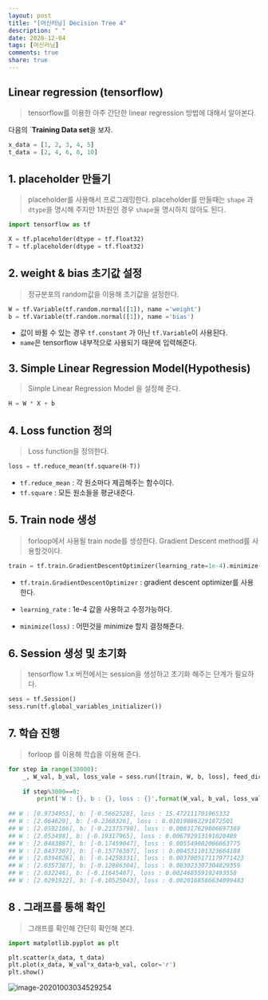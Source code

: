 ```yaml
---
layout: post
title: "[머신러닝] Decision Tree 4"
description: " "
date: 2020-12-04
tags: [머신러닝]
comments: true
share: true
---
```



## Linear regression (tensorflow)

> tensorflow를 이용한 아주 간단한 linear regression 방법에 대해서 알아본다.

다음의 `**Training Data set**을 보자.

```python
x_data = [1, 2, 3, 4, 5]
t_data = [2, 4, 6, 8, 10]
```



## 1. placeholder 만들기

> placeholder를 사용해서 프로그래밍한다. placeholder를 만들때는 `shape` 과 `dtype`을 명시해 주지만 1차원인 경우 `shape`을 명시하지 않아도 된다.

```python
import tensorflow as tf

X = tf.placeholder(dtype = tf.float32) 
T = tf.placeholder(dtype = tf.float32)
```



## 2.  weight & bias 초기값 설정

> 정규분포의 random값을 이용해 초기값을 설정한다.

```python
W = tf.Variable(tf.random.normal([1]), name ='weight')
b = tf.Variable(tf.random.normal([1]), name ='bias')
```

* 값이 바뀔 수 있는 경우 `tf.constant` 가 아닌 `tf.Variable`이 사용된다.
* `name`은 tensorflow 내부적으로 사용되기 때문에 입력해준다.



## 3. Simple Linear Regression Model(Hypothesis)

> Simple Linear Regression Model 을 설정해 준다.

```python
H = W * X + b
```



## 4. Loss function 정의

> Loss function을 정의한다.

```python
loss = tf.reduce_mean(tf.square(H-T))
```

* `tf.reduce_mean` : 각 원소마다 제곱해주는 함수이다.
* `tf.square` : 모든 원소들을 평균내준다.



## 5. Train node 생성

> forloop에서 사용될 train node를 생성한다. Gradient Descent method를 사용할것이다.

```python
train = tf.train.GradientDescentOptimizer(learning_rate=1e-4).minimize(loss)
```

* `tf.train.GradientDescentOptimizer` : gradient descent optimizer를 사용한다.

* `learning_rate` :  1e-4 값을 사용하고 수정가능하다.

* `minimize(loss)` : 어떤것을 minimize 할지 결정해준다.



## 6. Session 생성 및 초기화

> tensorflow 1.x 버전에서는 session을 생성하고 초기화 해주는 단계가 필요하다. 

```python
sess = tf.Session()
sess.run(tf.global_variables_initializer())
```



## 7. 학습 진행

> forloop 를 이용해 학습을 이용해 준다.

```python
for step in range(30000):
    _, W_val, b_val, loss_vale = sess.run([train, W, b, loss], feed_dict={X:x_data, T:t_data})
    
    if step%3000==0:
        print('W : {}, b : {}, loss : {}'.format(W_val, b_val, loss_val))
        
## W : [0.9734955], b: [-0.5662528], loss : 15.472111701965332
## W : [2.064629], b: [-0.2368326], loss : 0.010198862291872501
## W : [2.0592186], b: [-0.21375798], loss : 0.008317629806697369
## W : [2.053498], b: [-0.19317965], loss : 0.006792913191020489
## W : [2.0483887], b: [-0.17459047], loss : 0.005549082066863775
## W : [2.0437307], b: [-0.15776387], loss : 0.004531101323664188
## W : [2.0394826], b: [-0.14258331], loss : 0.0037005171179771423
## W : [2.0357387], b: [-0.12886304], loss : 0.003023307304829359
## W : [2.032248], b: [-0.11645487], loss : 0.002468559192493558
## W : [2.0291922], b: [-0.10525043], loss : 0.0020168586634099483
```



## 8 . 그래프를 통해 확인

> 그래프를 확인해 간단히 확인해 본다.

```python
import matplotlib.pyplot as plt

plt.scatter(x_data, t_data)
plt.plot(x_data, W_val*x_data+b_val, color='r')
plt.show()
```

![image-20201003034529254](https://github.com/colinch4/colinch4.github.io/blob/master/_posts/2020/ML/markdown-images/image-20201003034529254.png?raw=true)






